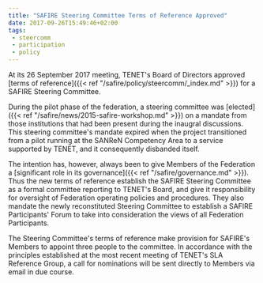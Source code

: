 ```yaml
---
title: "SAFIRE Steering Committee Terms of Reference Approved"
date: 2017-09-26T15:49:46+02:00
tags:
 - steercomm
 - participation
 - policy
---
```


At its 26 September 2017 meeting, TENET's Board of Directors approved [terms of reference]({{< ref "/safire/policy/steercomm/_index.md" >}}) for a SAFIRE Steering Committee.
<!--more-->

During the pilot phase of the federation, a steering committee was [elected]({{< ref "/safire/news/2015-safire-workshop.md" >}}) on a mandate from those institutions that had been present during the inaugral discussions.  This steering committee's mandate expired when the project transitioned from a pilot running at the SANReN Competency Area to a service supported by TENET, and it consequently disbanded itself.

The intention has, however, always been to give Members of the Federation a [significant role in its governance]({{< ref "/safire/governance.md" >}}). Thus the new terms of reference establish the SAFIRE Steering Committee as a formal committee reporting to TENET's Board, and give it responsibility for oversight of Federation operating policies and procedures. They also mandate the newly reconstituted Steering Committee to establish a SAFIRE Participants' Forum to take into consideration the views of all Federation Participants.

The Steering Committee's terms of reference make provision for SAFIRE's Members to appoint three people to the committee. In accordance with the principles established at the most recent meeting of TENET's SLA Reference Group, a call for nominations will be sent directly to Members via email in due course.

